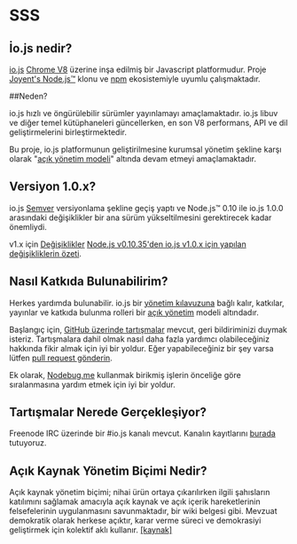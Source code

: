 # SSS

## İo.js nedir?

[io.js](https://github.com/iojs/io.js) [Chrome V8](http://code.google.com/p/v8/) üzerine inşa edilmiş bir Javascript platformudur. Proje [Joyent's Node.js™](https://nodejs.org/) klonu ve [npm](https://www.npmjs.org/) ekosistemiyle uyumlu çalışmaktadır.

##Neden?

io.js hızlı ve öngürülebilir sürümler yayınlamayı amaçlamaktadır. io.js libuv ve diğer temel kütüphaneleri güncellerken, en son V8 performans, API ve dil geliştirmelerini birleştirmektedir.

Bu proje, io.js platformunun geliştirilmesine kurumsal yönetim şekline karşı olarak "[açık yönetim modeli](https://github.com/iojs/io.js/blob/v1.x/GOVERNANCE.md#readme)" altında devam etmeyi amaçlamaktadır.

## Versiyon 1.0.x?

io.js [Semver](http://semver.org/) versiyonlama şekline geçiş yaptı ve Node.js™ 0.10 ile io.js 1.0.0 arasındaki değişiklikler bir ana sürüm yükseltilmesini
gerektirecek kadar önemliydi.

 v1.x için [Değişiklikler](https://github.com/iojs/io.js/blob/v1.x/CHANGELOG.md)  [Node.js v0.10.35'den io.js v1.0.x için yapılan değişikliklerin özeti](https://github.com/iojs/io.js/blob/v1.x/CHANGELOG.md#summary-of-changes-from-nodejs-v01035-to-iojs-v100).

## Nasıl Katkıda Bulunabilirim?

Herkes yardımda bulunabilir. io.js bir [yönetim kılavuzuna](https://github.com/iojs/io.js/blob/v1.x/CONTRIBUTING.md#code-of-conduct) bağlı kalır, katkılar, yayınlar ve katkıda bulunma rolleri bir [açık yönetim](https://github.com/iojs/io.js/blob/v1.x/GOVERNANCE.md#readme) modeli altındadır.

Başlangıç için, [GitHub üzerinde tartışmalar](https://github.com/iojs/io.js/issues) mevcut, geri bildiriminizi duymak isteriz. Tartışmalara dahil olmak nasıl daha fazla yardımcı olabileceğiniz hakkında fikir almak için iyi bir yoldur. Eğer yapabileceğiniz bir şey varsa lütfen [pull request gönderin](https://github.com/iojs/io.js/blob/v1.x/CONTRIBUTING.md#code-contributions).

Ek olarak, [Nodebug.me](http://nodebug.me/) kullanmak birikmiş işlerin önceliğe göre sıralanmasına yardım etmek için iyi bir yoldur.

## Tartışmalar Nerede Gerçekleşiyor?

Freenode IRC üzerinde bir \#io.js kanalı mevcut. Kanalın kayıtlarını [burada](http://logs.libuv.org/io.js/latest) tutuyoruz.

## Açık Kaynak Yönetim Biçimi Nedir?

Açık kaynak yönetim biçimi; nihai ürün ortaya çıkarılırken ilgili şahısların katılımını sağlamak amacıyla açık kaynak ve açık içerik hareketlerinin felsefelerinin uygulanmasını savunmaktadır, bir wiki belgesi gibi. Mevzuat demokratik olarak herkese açıktır, karar verme süreci ve demokrasiyi geliştirmek için kolektif aklı kullanır. [[kaynak]](https://en.wikipedia.org/wiki/Open-source_governance)
